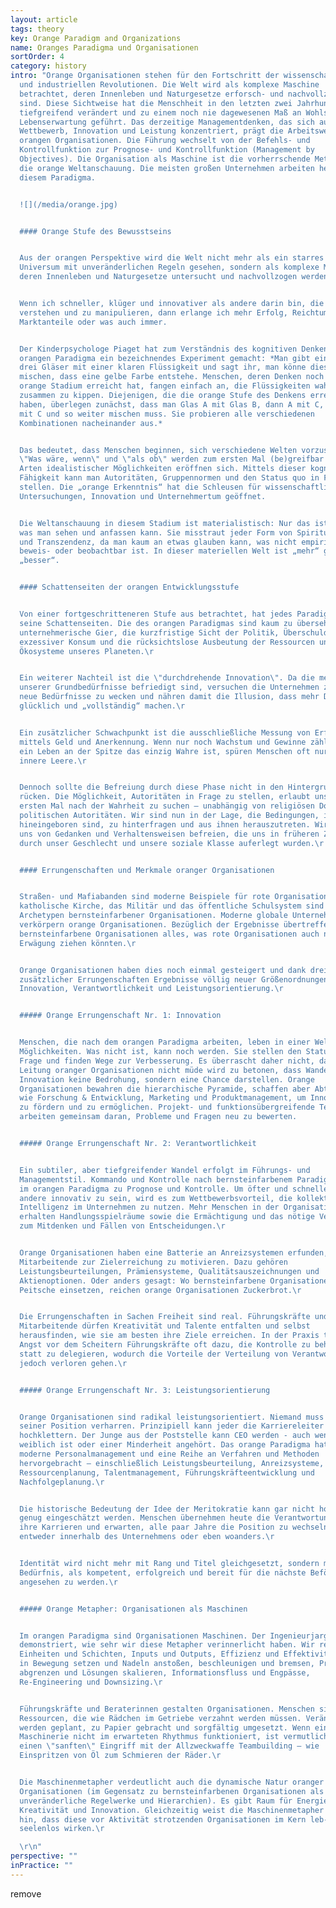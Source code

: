 ```yaml
---
layout: article
tags: theory
key: Orange Paradigm and Organizations
name: Oranges Paradigma und Organisationen
sortOrder: 4
category: history
intro: "Orange Organisationen stehen für den Fortschritt der wissenschaftlichen
  und industriellen Revolutionen. Die Welt wird als komplexe Maschine
  betrachtet, deren Innenleben und Naturgesetze erforsch- und nachvollziehbar
  sind. Diese Sichtweise hat die Menschheit in den letzten zwei Jahrhunderten
  tiefgreifend verändert und zu einem noch nie dagewesenen Maß an Wohlstand und
  Lebenserwartung geführt. Das derzeitige Managementdenken, das sich auf
  Wettbewerb, Innovation und Leistung konzentriert, prägt die Arbeitsweise von
  orangen Organisationen. Die Führung wechselt von der Befehls- und
  Kontrollfunktion zur Prognose- und Kontrollfunktion (Management by
  Objectives). Die Organisation als Maschine ist die vorherrschende Metapher für
  die orange Weltanschauung. Die meisten großen Unternehmen arbeiten heute nach
  diesem Paradigma.


  ![](/media/orange.jpg)


  #### Orange Stufe des Bewusstseins


  Aus der orangen Perspektive wird die Welt nicht mehr als ein starres
  Universum mit unveränderlichen Regeln gesehen, sondern als komplexe Maschine,
  deren Innenleben und Naturgesetze untersucht und nachvollzogen werden können.


  Wenn ich schneller, klüger und innovativer als andere darin bin, die Welt zu
  verstehen und zu manipulieren, dann erlange ich mehr Erfolg, Reichtum,
  Marktanteile oder was auch immer.


  Der Kinderpsychologe Piaget hat zum Verständnis des kognitiven Denkens im
  orangen Paradigma ein bezeichnendes Experiment gemacht: *Man gibt einer Person
  drei Gläser mit einer klaren Flüssigkeit und sagt ihr, man könne diese so
  mischen, dass eine gelbe Farbe entstehe. Menschen, deren Denken noch nicht das
  orange Stadium erreicht hat, fangen einfach an, die Flüssigkeiten wahllos
  zusammen zu kippen. Diejenigen, die die orange Stufe des Denkens erreicht
  haben, überlegen zunächst, dass man Glas A mit Glas B, dann A mit C, dann B
  mit C und so weiter mischen muss. Sie probieren alle verschiedenen
  Kombinationen nacheinander aus.*


  Das bedeutet, dass Menschen beginnen, sich verschiedene Welten vorzustellen.
  \"Was wäre, wenn\" und \"als ob\" werden zum ersten Mal (be)greifbar. Alle
  Arten idealistischer Möglichkeiten eröffnen sich. Mittels dieser kognitiven
  Fähigkeit kann man Autoritäten, Gruppennormen und den Status quo in Frage
  stellen. Die „orange Erkenntnis“ hat die Schleusen für wissenschaftliche
  Untersuchungen, Innovation und Unternehmertum geöffnet.


  Die Weltanschauung in diesem Stadium ist materialistisch: Nur das ist real,
  was man sehen und anfassen kann. Sie misstraut jeder Form von Spiritualität
  und Transzendenz, da man kaum an etwas glauben kann, was nicht empirisch
  beweis- oder beobachtbar ist. In dieser materiellen Welt ist „mehr“ gleich
  „besser“.


  #### Schattenseiten der orangen Entwicklungsstufe


  Von einer fortgeschritteneren Stufe aus betrachtet, hat jedes Paradigma
  seine Schattenseiten. Die des orangen Paradigmas sind kaum zu übersehen:
  unternehmerische Gier, die kurzfristige Sicht der Politik, Überschuldung,
  exzessiver Konsum und die rücksichtslose Ausbeutung der Ressourcen und
  Ökosysteme unseres Planeten.\r


  Ein weiterer Nachteil ist die \"durchdrehende Innovation\". Da die meisten
  unserer Grundbedürfnisse befriedigt sind, versuchen die Unternehmen zunehmend,
  neue Bedürfnisse zu wecken und nähren damit die Illusion, dass mehr Dinge uns
  glücklich und „vollständig“ machen.\r


  Ein zusätzlicher Schwachpunkt ist die ausschließliche Messung von Erfolg
  mittels Geld und Anerkennung. Wenn nur noch Wachstum und Gewinne zählen und
  ein Leben an der Spitze das einzig Wahre ist, spüren Menschen oft nur noch
  innere Leere.\r


  Dennoch sollte die Befreiung durch diese Phase nicht in den Hintergrund
  rücken. Die Möglichkeit, Autoritäten in Frage zu stellen, erlaubt uns zum
  ersten Mal nach der Wahrheit zu suchen – unabhängig von religiösen Dogmen oder
  politischen Autoritäten. Wir sind nun in der Lage, die Bedingungen, in die wir
  hineingeboren sind, zu hinterfragen und aus ihnen herauszutreten. Wir können
  uns von Gedanken und Verhaltensweisen befreien, die uns in früheren Zeiten
  durch unser Geschlecht und unsere soziale Klasse auferlegt wurden.\r


  #### Errungenschaften und Merkmale oranger Organisationen


  Straßen- und Mafiabanden sind moderne Beispiele für rote Organisationen. Die
  katholische Kirche, das Militär und das öffentliche Schulsystem sind
  Archetypen bernsteinfarbener Organisationen. Moderne globale Unternehmen
  verkörpern orange Organisationen. Bezüglich der Ergebnisse übertreffen
  bernsteinfarbene Organisationen alles, was rote Organisationen auch nur in
  Erwägung ziehen könnten.\r


  Orange Organisationen haben dies noch einmal gesteigert und dank dreier
  zusätzlicher Errungenschaften Ergebnisse völlig neuer Größenordnungen erzielt:
  Innovation, Verantwortlichkeit und Leistungsorientierung.\r


  ##### Orange Errungenschaft Nr. 1: Innovation


  Menschen, die nach dem orangen Paradigma arbeiten, leben in einer Welt der
  Möglichkeiten. Was nicht ist, kann noch werden. Sie stellen den Status quo in
  Frage und finden Wege zur Verbesserung. Es überrascht daher nicht, dass die
  Leitung oranger Organisationen nicht müde wird zu betonen, dass Wandel und
  Innovation keine Bedrohung, sondern eine Chance darstellen. Orange
  Organisationen bewahren die hierarchische Pyramide, schaffen aber Abteilungen
  wie Forschung & Entwicklung, Marketing und Produktmanagement, um Innovationen
  zu fördern und zu ermöglichen. Projekt- und funktionsübergreifende Teams
  arbeiten gemeinsam daran, Probleme und Fragen neu zu bewerten.


  ##### Orange Errungenschaft Nr. 2: Verantwortlichkeit


  Ein subtiler, aber tiefgreifender Wandel erfolgt im Führungs- und
  Managementstil. Kommando und Kontrolle nach bernsteinfarbenem Paradigma wird
  im orangen Paradigma zu Prognose und Kontrolle. Um öfter und schneller als
  andere innovativ zu sein, wird es zum Wettbewerbsvorteil, die kollektive
  Intelligenz im Unternehmen zu nutzen. Mehr Menschen in der Organisation
  erhalten Handlungsspielräume sowie die Ermächtigung und das nötige Vertrauen
  zum Mitdenken und Fällen von Entscheidungen.\r


  Orange Organisationen haben eine Batterie an Anreizsystemen erfunden, um
  Mitarbeitende zur Zielerreichung zu motivieren. Dazu gehören
  Leistungsbeurteilungen, Prämiensysteme, Qualitätsauszeichnungen und
  Aktienoptionen. Oder anders gesagt: Wo bernsteinfarbene Organisationen die
  Peitsche einsetzen, reichen orange Organisationen Zuckerbrot.\r


  Die Errungenschaften in Sachen Freiheit sind real. Führungskräfte und
  Mitarbeitende dürfen Kreativität und Talente entfalten und selbst
  herausfinden, wie sie am besten ihre Ziele erreichen. In der Praxis treibt die
  Angst vor dem Scheitern Führungskräfte oft dazu, die Kontrolle zu behalten,
  statt zu delegieren, wodurch die Vorteile der Verteilung von Verantwortung
  jedoch verloren gehen.\r


  ##### Orange Errungenschaft Nr. 3: Leistungsorientierung


  Orange Organisationen sind radikal leistungsorientiert. Niemand muss auf
  seiner Position verharren. Prinzipiell kann jeder die Karriereleiter
  hochklettern. Der Junge aus der Poststelle kann CEO werden - auch wenn er
  weiblich ist oder einer Minderheit angehört. Das orange Paradigma hat das
  moderne Personalmanagement und eine Reihe an Verfahren und Methoden
  hervorgebracht – einschließlich Leistungsbeurteilung, Anreizsysteme,
  Ressourcenplanung, Talentmanagement, Führungskräfteentwicklung und
  Nachfolgeplanung.\r


  Die historische Bedeutung der Idee der Meritokratie kann gar nicht hoch
  genug eingeschätzt werden. Menschen übernehmen heute die Verantwortung für
  ihre Karrieren und erwarten, alle paar Jahre die Position zu wechseln –
  entweder innerhalb des Unternehmens oder eben woanders.\r


  Identität wird nicht mehr mit Rang und Titel gleichgesetzt, sondern mit dem
  Bedürfnis, als kompetent, erfolgreich und bereit für die nächste Beförderung
  angesehen zu werden.\r


  ##### Orange Metapher: Organisationen als Maschinen


  Im orangen Paradigma sind Organisationen Maschinen. Der Ingenieurjargon
  demonstriert, wie sehr wir diese Metapher verinnerlicht haben. Wir reden von
  Einheiten und Schichten, Inputs und Outputs, Effizienz und Effektivität, Hebel
  in Bewegung setzen und Nadeln anstoßen, beschleunigen und bremsen, Probleme
  abgrenzen und Lösungen skalieren, Informationsfluss und Engpässe,
  Re-Engineering und Downsizing.\r


  Führungskräfte und Beraterinnen gestalten Organisationen. Menschen sind
  Ressourcen, die wie Rädchen im Getriebe verzahnt werden müssen. Veränderungen
  werden geplant, zu Papier gebracht und sorgfältig umgesetzt. Wenn ein Teil der
  Maschinerie nicht im erwarteten Rhythmus funktioniert, ist vermutlich Zeit für
  einen \"sanften\" Eingriff mit der Allzweckwaffe Teambuilding – wie
  Einspritzen von Öl zum Schmieren der Räder.\r


  Die Maschinenmetapher verdeutlicht auch die dynamische Natur oranger
  Organisationen (im Gegensatz zu bernsteinfarbenen Organisationen als starre,
  unveränderliche Regelwerke und Hierarchien). Es gibt Raum für Energie,
  Kreativität und Innovation. Gleichzeitig weist die Maschinenmetapher darauf
  hin, dass diese vor Aktivität strotzenden Organisationen im Kern leb- und
  seelenlos wirken.\r

  \r\n"
perspective: ""
inPractice: ""
---
```

remove